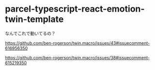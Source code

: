 # parcel-typescript-react-emotion-twin-template

なんでこれで動いてるの？

https://github.com/ben-rogerson/twin.macro/issues/43#issuecomment-616956350

https://github.com/ben-rogerson/twin.macro/issues/38#issuecomment-615219350